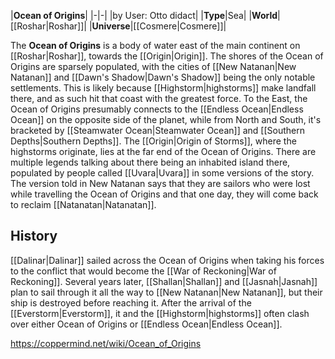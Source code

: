 |**Ocean of Origins**|
|-|-|
|by User: Otto didact|
|**Type**|Sea|
|**World**|[[Roshar\|Roshar]]|
|**Universe**|[[Cosmere\|Cosmere]]|

The **Ocean of Origins** is a body of water east of the main continent on [[Roshar\|Roshar]], towards the [[Origin\|Origin]].
The shores of the Ocean of Origins are sparsely populated, with the cities of [[New Natanan\|New Natanan]] and [[Dawn's Shadow\|Dawn's Shadow]] being the only notable settlements. This is likely because [[Highstorm\|highstorms]] make landfall there, and as such hit that coast with the greatest force. To the East, the Ocean of Origins presumably connects to the [[Endless Ocean\|Endless Ocean]] on the opposite side of the planet, while from North and South, it's bracketed by [[Steamwater Ocean\|Steamwater Ocean]] and [[Southern Depths\|Southern Depths]].
The [[Origin\|Origin of Storms]], where the highstorms originate, lies at the far end of the Ocean of Origins. There are multiple legends talking about there being an inhabited island there, populated by people called [[Uvara\|Uvara]] in some versions of the story. The version told in New Natanan says that they are sailors who were lost while travelling the Ocean of Origins and that one day, they will come back to reclaim [[Natanatan\|Natanatan]].

## History
[[Dalinar\|Dalinar]] sailed across the Ocean of Origins when taking his forces to the conflict that would become the [[War of Reckoning\|War of Reckoning]]. Several years later, [[Shallan\|Shallan]] and [[Jasnah\|Jasnah]] plan to sail through it all the way to [[New Natanan\|New Natanan]], but their ship is destroyed before reaching it. After the arrival of the [[Everstorm\|Everstorm]], it and the [[Highstorm\|highstorms]] often clash over either Ocean of Origins or [[Endless Ocean\|Endless Ocean]].



https://coppermind.net/wiki/Ocean_of_Origins